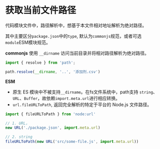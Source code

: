 # 获取当前文件路径

代码模块文件中，路径解析中，想基于本文件相对地址解析为绝对路径。

其中主要区分`package.json`中的`type`, 默认为`commonjs`规范，或者可选`module`ESM模块规范。

**commonjs**
使用 `__dirname` 访问当前目录并将相对路径解析为绝对路径。
```js
import { resolve } from 'path';

path.resolve(__dirname, '..', '添加剂.csv')
```

**ESM**
* 原生 ES 模块中不被支持`__dirname`。在fs文件系统中，path支持 `string`、 `URL`、`Buffer`，故依赖`import.meta.url`进行相应转换。
* `url.fileURLToPath`, 返回完全解析的特定于平台的 Node.js 文件路径。

```js
import { fileURLToPath } from 'node:url'

// 1. URL，
new URL('./package.json', import.meta.url)

// 2. string
fileURLToPath(new URL('src/some-file.js', import.meta.url))
```